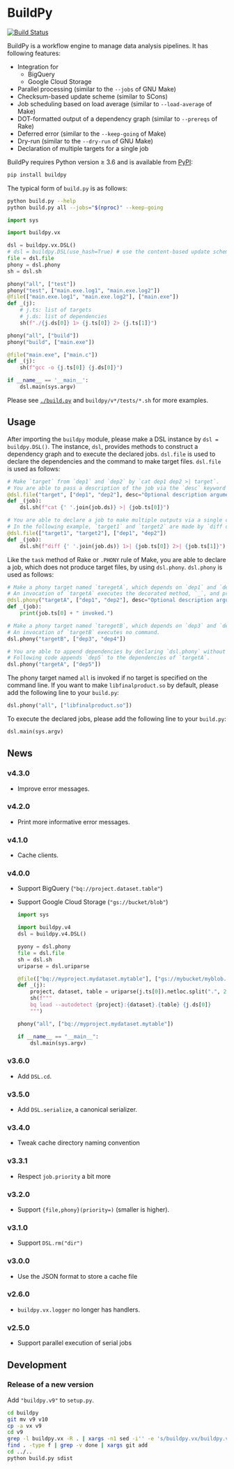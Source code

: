 # BuildPy

[![Build Status](https://travis-ci.org/kshramt/buildpy.svg?branch=master)](https://travis-ci.org/kshramt/buildpy)

BuildPy is a workflow engine to manage data analysis pipelines.
It has following features:

- Integration for
    - BigQuery
    - Google Cloud Storage
- Parallel processing (similar to the `--jobs` of GNU Make)
- Checksum-based update scheme (similar to SCons)
- Job scheduling based on load average (similar to `--load-average` of Make)
- DOT-formatted output of a dependency graph (similar to `--prereqs` of Rake)
- Deferred error (similar to the `--keep-going` of Make)
- Dry-run (similar to the `--dry-run` of GNU Make)
- Declaration of multiple targets for a single job

BuildPy requires Python version ≥ 3.6 and is available from [PyPI](https://pypi.python.org/pypi/buildpy):

```bash
pip install buildpy
```

The typical form of `build.py` is as follows:

```bash
python build.py --help
python build.py all --jobs="$(nproc)" --keep-going
```

```py
import sys

import buildpy.vx

dsl = buildpy.vx.DSL()
# dsl = buildpy.DSL(use_hash=True) # use the content-based update scheme
file = dsl.file
phony = dsl.phony
sh = dsl.sh

phony("all", ["test"])
phony("test", ["main.exe.log1", "main.exe.log2"])
@file(["main.exe.log1", "main.exe.log2"], ["main.exe"])
def _(j):
    # j.ts: list of targets
    # j.ds: list of dependencies
    sh(f"./{j.ds[0]} 1> {j.ts[0]} 2> {j.ts[1]}")

phony("all", ["build"])
phony("build", ["main.exe"])

@file("main.exe", ["main.c"])
def _(j):
    sh(f"gcc -o {j.ts[0]} {j.ds[0]}")

if __name__ == '__main__':
    dsl.main(sys.argv)
```

Please see [`./build.py`](./build.py) and `buildpy/v*/tests/*.sh` for more examples.

## Usage

After importing the `buildpy` module, please make a DSL instance by `dsl = buildpy.DSL()`.
The instance, `dsl`, provides methods to construct a dependency graph and to execute the declared jobs.
`dsl.file` is used to declare the dependencies and the command to make target files.
`dsl.file` is used as follows:

```py
# Make `target` from `dep1` and `dep2` by `cat dep1 dep2 >| target`.
# You are able to pass a description of the job via the `desc` keyword argument.
@dsl.file("target", ["dep1", "dep2"], desc="Optional description argument")
def _(job):
    dsl.sh(f"cat {' '.join(job.ds)} >| {job.ts[0]}")

# You are able to declare a job to make multiple outputs via a single command invocation.
# In the following example, `target1` and `target2` are made by `diff dep1 dep2 1>| target1 2>| target2`.
@dsl.file(["target1", "target2"], ["dep1", "dep2"])
def _(job):
    dsl.sh(f"diff {' '.join(job.ds)} 1>| {job.ts[0]} 2>| {job.ts[1]}")
```

Like the `task` method of Rake or `.PHONY` rule of Make, you are able to declare a job, which does not produce target files, by using `dsl.phony`.
`dsl.phony` is used as follows:

```py
# Make a phony target named `taregetA`, which depends on `dep1` and `dep2`.
# An invocation of `targetA` executes the decorated method, `_`, and prints `targetA invoked.`
@dsl.phony("targetA", ["dep1", "dep2"], desc="Optional description argument")
def _(job):
    print(job.ts[0] + " invoked.")

# Make a phony target named `taregetB`, which depends on `dep3` and `dep4`.
# An invocation of `targetB` executes no command.
dsl.phony("targetB", ["dep3", "dep4"])

# You are able to append dependencies by declaring `dsl.phony` without a decoration.
# Following code appends `dep5` to the dependencies of `targetA`.
dsl.phony("targetA", ["dep5"])
```

The phony target named `all` is invoked if no target is specified on the command line.
If you want to make `libfinalproduct.so` by default, please add the following line to your `build.py`:

```py
dsl.phony("all", ["libfinalproduct.so"])
```

To execute the declared jobs, please add the following line to your `build.py`:

```py
dsl.main(sys.argv)
```

## News

### v4.3.0

- Improve error messages.

### v4.2.0

- Print more informative error messages.

### v4.1.0

- Cache clients.

### v4.0.0

- Support BigQuery (`"bq://project.dataset.table"`)
- Support Google Cloud Storage (`"gs://bucket/blob"`)

    ```py
    import sys

    import buildpy.v4
    dsl = buildpy.v4.DSL()

    pyony = dsl.phony
    file = dsl.file
    sh = dsl.sh
    uriparse = dsl.uriparse

    @file(["bq://myproject.mydataset.mytable"], ["gs://mybucket/myblob.csv"])
    def _(j):
        project, dataset, table = uriparse(j.ts[0]).netloc.split(".", 2)
        sh(f"""
        bq load --autodetect {project}:{dataset}.{table} {j.ds[0]}
        """)

    phony("all", ["bq://myproject.mydataset.mytable"])

    if __name__ == "__main__":
        dsl.main(sys.argv)
    ```

### v3.6.0

- Add `DSL.cd`.

### v3.5.0

- Add `DSL.serialize`, a canonical serializer.

### v3.4.0

- Tweak cache directory naming convention

### v3.3.1

- Respect `job.priority` a bit more

### v3.2.0

- Support `{file,phony}(priority=)` (smaller is higher).

### v3.1.0

- Support `DSL.rm("dir")`

### v3.0.0

- Use the JSON format to store a cache file

### v2.6.0

- `buildpy.vx.logger` no longer has handlers.

### v2.5.0

- Support parallel execution of serial jobs

## Development

### Release of a new version

Add `"buildpy.v9"` to `setup.py`.

```bash
cd buildpy
git mv v9 v10
cp -a vx v9
cd v9
grep -l buildpy.vx -R . | xargs -n1 sed -i'' -e 's/buildpy.vx/buildpy.v9/g'
find . -type f | grep -v done | xargs git add
cd ../..
python build.py sdist
```
